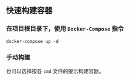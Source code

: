 ## 快速构建容器

### 在项目根目录下，使用 `Docker-Compose` 指令

```Shell
docker-compose up -d
```

### 手动构建 

也可以选择按各 `cmd` 文件的提示构建容器。
